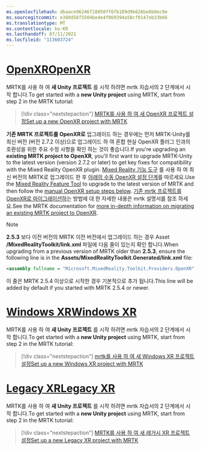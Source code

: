 ```yaml
---
ms.openlocfilehash: dbaace96246f28050ff6fb189d9b626be6b0ec9e
ms.sourcegitcommit: e380d56f5504be4e4f069394a58cf0147eb33b66
ms.translationtype: MT
ms.contentlocale: ko-KR
ms.lasthandoff: 07/11/2021
ms.locfileid: "113603724"
---
```

# <a name="openxr"></a>[<span data-ttu-id="d40ad-101">OpenXR</span><span class="sxs-lookup"><span data-stu-id="d40ad-101">OpenXR</span></span>](#tab/openxr)

<span data-ttu-id="d40ad-102">MRTK를 사용 하 여 **새 Unity 프로젝트** 를 시작 하려면 mrtk 자습서의 2 단계에서 시작 합니다.</span><span class="sxs-lookup"><span data-stu-id="d40ad-102">To get started with a **new Unity project** using MRTK, start from step 2 in the MRTK tutorial:</span></span>

> [!div class="nextstepaction"]
> [<span data-ttu-id="d40ad-103">MRTK를 사용 하 여 새 OpenXR 프로젝트 설정</span><span class="sxs-lookup"><span data-stu-id="d40ad-103">Set up a new OpenXR project with MRTK</span></span>](../../tutorials/mr-learning-base-02.md?tabs=openxr)

<span data-ttu-id="d40ad-104">**기존 MRTK 프로젝트를 OpenXR로** 업그레이드 하는 경우에는 먼저 MRTK-Unity를 최신 버전 (버전 2.7.2 이상)으로 업그레이드 하 여 혼합 현실 OpenXR 플러그 인과의 호환성을 위한 주요 수정 사항을 확인 하는 것이 좋습니다.</span><span class="sxs-lookup"><span data-stu-id="d40ad-104">If you're upgrading an **existing MRTK project to OpenXR**, you'll first want to upgrade MRTK-Unity to the latest version (version 2.7.2 or later) to get key fixes for compatibility with the Mixed Reality OpenXR plugin.</span></span>  <span data-ttu-id="d40ad-105">[Mixed Reality 기능 도구](../../welcome-to-mr-feature-tool.md) 를 사용 하 여 최신 버전의 MRTK로 업그레이드 한 후 [아래의 수동 OpenXR 설정 단계](#manual-setup-without-mrtk)를 따르세요.</span><span class="sxs-lookup"><span data-stu-id="d40ad-105">Use the [Mixed Reality Feature Tool](../../welcome-to-mr-feature-tool.md) to upgrade to the latest version of MRTK and then follow the [manual OpenXR setup steps below](#manual-setup-without-mrtk).</span></span> <span data-ttu-id="d40ad-106">[기존 mrtk 프로젝트를 OpenXR로 마이그레이션하](/windows/mixed-reality/mrtk-unity/configuration/getting-started-with-mrtk-and-xrsdk#configuring-mrtk-for-the-xr-sdk-pipeline)는 방법에 대 한 자세한 내용은 mrtk 설명서를 참조 하세요.</span><span class="sxs-lookup"><span data-stu-id="d40ad-106">See the MRTK documentation for [more in-depth information on migrating an existing MRTK project to OpenXR](/windows/mixed-reality/mrtk-unity/configuration/getting-started-with-mrtk-and-xrsdk#configuring-mrtk-for-the-xr-sdk-pipeline).</span></span>

> [!NOTE]
> <span data-ttu-id="d40ad-107">**2.5.3** 보다 이전 버전의 MRTK 이전 버전에서 업그레이드 하는 경우 Asset **/MixedRealityToolkit/link.xml** 파일에 다음 줄이 있는지 확인 합니다.</span><span class="sxs-lookup"><span data-stu-id="d40ad-107">When upgrading from a previous version of MRTK older than **2.5.3**, ensure the following line is in the **Assets/MixedRealityToolkit.Generated/link.xml** file:</span></span>
>
> ```xml
> <assembly fullname = "Microsoft.MixedReality.Toolkit.Providers.OpenXR" preserve="all"/>
> ```
>
> <span data-ttu-id="d40ad-108">이 줄은 MRTK 2.5.4 이상으로 시작한 경우 기본적으로 추가 됩니다.</span><span class="sxs-lookup"><span data-stu-id="d40ad-108">This line will be added by default if you started with MRTK 2.5.4 or newer.</span></span>

# <a name="windows-xr"></a>[<span data-ttu-id="d40ad-109">Windows XR</span><span class="sxs-lookup"><span data-stu-id="d40ad-109">Windows XR</span></span>](#tab/windowsxr)

<span data-ttu-id="d40ad-110">MRTK를 사용 하 여 **새 Unity 프로젝트** 를 시작 하려면 mrtk 자습서의 2 단계에서 시작 합니다.</span><span class="sxs-lookup"><span data-stu-id="d40ad-110">To get started with a **new Unity project** using MRTK, start from step 2 in the MRTK tutorial:</span></span>

> [!div class="nextstepaction"]
> [<span data-ttu-id="d40ad-111">mrtk를 사용 하 여 새 Windows XR 프로젝트 설정</span><span class="sxs-lookup"><span data-stu-id="d40ad-111">Set up a new Windows XR project with MRTK</span></span>](../../tutorials/mr-learning-base-02.md?tabs=winxr)

# <a name="legacy-xr"></a>[<span data-ttu-id="d40ad-112">Legacy XR</span><span class="sxs-lookup"><span data-stu-id="d40ad-112">Legacy XR</span></span>](#tab/legacy)

<span data-ttu-id="d40ad-113">MRTK를 사용 하 여 **새 Unity 프로젝트** 를 시작 하려면 mrtk 자습서의 2 단계에서 시작 합니다.</span><span class="sxs-lookup"><span data-stu-id="d40ad-113">To get started with a **new Unity project** using MRTK, start from step 2 in the MRTK tutorial:</span></span>

> [!div class="nextstepaction"]
> [<span data-ttu-id="d40ad-114">MRTK를 사용 하 여 새 레거시 XR 프로젝트 설정</span><span class="sxs-lookup"><span data-stu-id="d40ad-114">Set up a new Legacy XR project with MRTK</span></span>](../../tutorials/mr-learning-base-02.md?tabs=wsa)